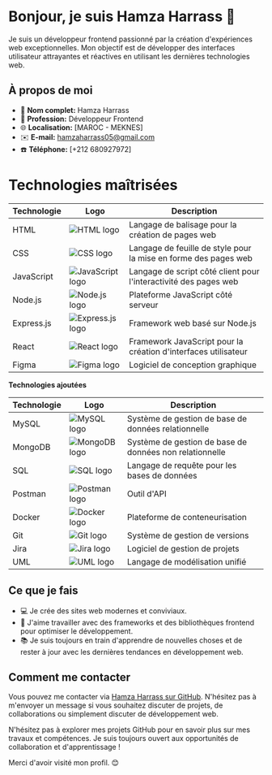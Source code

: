 # Bonjour, je suis Hamza Harrass 👋

Je suis un développeur frontend passionné par la création d'expériences web exceptionnelles. Mon objectif est de développer des interfaces utilisateur attrayantes et réactives en utilisant les dernières technologies web.

## À propos de moi

- 🌟 **Nom complet:** Hamza Harrass
- 💼 **Profession:** Développeur Frontend
- 🌐 **Localisation:** [MAROC - MEKNES]
- ✉️ **E-mail:** [hamzaharrass05@gmail.com](mailto:hamzaharrass05@gmail.com)
- ☎️ **Téléphone:** [+212 680927972]

# Technologies maîtrisées

| Technologie | Logo | Description |
|---|---|---|
| HTML | ![HTML logo](https://upload.wikimedia.org/wikipedia/commons/thumb/3/3c/HTML5_logo_and_wordmark.svg/1200px-HTML5_logo_and_wordmark.svg.png) | Langage de balisage pour la création de pages web |
| CSS | ![CSS logo](https://upload.wikimedia.org/wikipedia/commons/thumb/1/1a/CSS3_logo.svg/1200px-CSS3_logo.svg.png) | Langage de feuille de style pour la mise en forme des pages web |
| JavaScript | ![JavaScript logo](https://upload.wikimedia.org/wikipedia/commons/thumb/9/99/JavaScript-logo.svg/1200px-JavaScript-logo.svg.png) | Langage de script côté client pour l'interactivité des pages web |
| Node.js | ![Node.js logo](https://upload.wikimedia.org/wikipedia/commons/thumb/4/41/Node.js_logo.svg/1200px-Node.js_logo.svg.png) | Plateforme JavaScript côté serveur |
| Express.js | ![Express.js logo](https://upload.wikimedia.org/wikipedia/commons/thumb/2/2d/Express_logo.svg/1200px-Express_logo.svg.png) | Framework web basé sur Node.js |
| React | ![React logo](https://upload.wikimedia.org/wikipedia/commons/thumb/a/a7/React_logo.svg/1200px-React_logo.svg.png) | Framework JavaScript pour la création d'interfaces utilisateur |
| Figma | ![Figma logo](https://upload.wikimedia.org/wikipedia/commons/thumb/d/d4/Figma_logo.svg/1200px-Figma_logo.svg.png) | Logiciel de conception graphique |

**Technologies ajoutées**

| Technologie | Logo | Description |
|---|---|---|
| MySQL | ![MySQL logo](https://upload.wikimedia.org/wikipedia/commons/thumb/e/e9/MySQL_logo.svg/1200px-MySQL_logo.svg.png) | Système de gestion de base de données relationnelle |
| MongoDB | ![MongoDB logo](https://upload.wikimedia.org/wikipedia/commons/thumb/8/83/MongoDB_logo.svg/1200px-MongoDB_logo.svg.png) | Système de gestion de base de données non relationnelle |
| SQL | ![SQL logo](https://upload.wikimedia.org/wikipedia/commons/thumb/c/c3/SQL_logo.svg/1200px-SQL_logo.svg.png) | Langage de requête pour les bases de données |
| Postman | ![Postman logo](https://upload.wikimedia.org/wikipedia/commons/thumb/1/19/Postman_logo.svg/1200px-Postman_logo.svg.png) | Outil d'API |
| Docker | ![Docker logo](https://upload.wikimedia.org/wikipedia/commons/thumb/2/2a/Docker_logo.svg/1200px-Docker_logo.svg.png) | Plateforme de conteneurisation |
| Git | ![Git logo](https://upload.wikimedia.org/wikipedia/commons/thumb/6/6b/Git_logo.svg/1200px-Git_logo.svg.png) | Système de gestion de versions |
| Jira | ![Jira logo](https://upload.wikimedia.org/wikipedia/commons/thumb/4/44/Jira_logo.svg/1200px-Jira_logo.svg.png) | Logiciel de gestion de projets |
| UML | ![UML logo](https://upload.wikimedia.org/wikipedia/commons/thumb/3/35/Unified_Modeling_Language_logo.svg/1200px-Unified_Modeling_Language_logo.svg.png) | Langage de modélisation unifié |


## Ce que je fais

- 💻 Je crée des sites web modernes et conviviaux.
- 🚀 J'aime travailler avec des frameworks et des bibliothèques frontend pour optimiser le développement.
- 📚 Je suis toujours en train d'apprendre de nouvelles choses et de rester à jour avec les dernières tendances en développement web.

## Comment me contacter

Vous pouvez me contacter via [Hamza Harrass sur GitHub](https://github.com/HamzaHarrass). N'hésitez pas à m'envoyer un message si vous souhaitez discuter de projets, de collaborations ou simplement discuter de développement web.

N'hésitez pas à explorer mes projets GitHub pour en savoir plus sur mes travaux et compétences. Je suis toujours ouvert aux opportunités de collaboration et d'apprentissage !

Merci d'avoir visité mon profil. 😊

